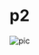 # p2
![pic](https://user-images.githubusercontent.com/55528327/65517849-4fa90280-df1e-11e9-91fe-e37d9ad6985c.jpg)
